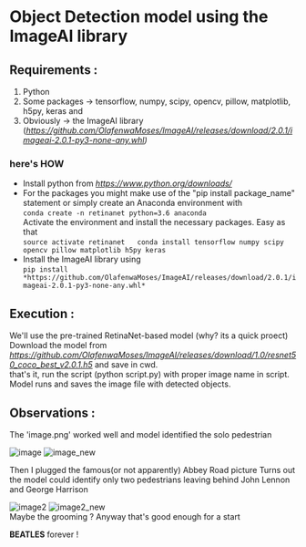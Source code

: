 # Object Detection model using the ImageAI library

## Requirements :

1. Python   
2. Some packages -> tensorflow, numpy, scipy, opencv, pillow, matplotlib, h5py, keras and  
3. Obviously -> the ImageAI library (*https://github.com/OlafenwaMoses/ImageAI/releases/download/2.0.1/imageai-2.0.1-py3-none-any.whl)*  

### here's HOW 

* Install python from *https://www.python.org/downloads/*  
* For the packages you might make use of the "pip install package_name" statement or simply create an Anaconda environment with  
          ```
          conda create -n retinanet python=3.6 anaconda
          ```  
  Activate the environment and install the necessary packages. Easy as that  
          ```
          source activate retinanet  
          conda install tensorflow numpy scipy opencv pillow matplotlib h5py keras  
          ```
* Install the ImageAI library using  
          ```
          pip install *https://github.com/OlafenwaMoses/ImageAI/releases/download/2.0.1/imageai-2.0.1-py3-none-any.whl*
          ```



## Execution :

We'll use the pre-trained RetinaNet-based model (why? its a quick proect)  
Download the model from *https://github.com/OlafenwaMoses/ImageAI/releases/download/1.0/resnet50_coco_best_v2.0.1.h5* and save in cwd.  
that's it, run the script (python script.py) with proper image name in script. Model runs and saves the image file with detected objects.  



## Observations :
The 'image.png' worked well and model identified the solo pedestrian

![image](https://user-images.githubusercontent.com/23148500/42644404-26839316-8619-11e8-9ff7-977b1b4b2068.png)
![image_new](https://user-images.githubusercontent.com/23148500/42644420-34db584a-8619-11e8-8acb-2940b2e332c9.png)

Then I plugged the famous(or not apparently) Abbey Road picture 
Turns out the model could identify only two pedestrians leaving behind John Lennon and George Harrison  

![image2](https://user-images.githubusercontent.com/23148500/42644421-35157502-8619-11e8-90a5-3f94b864e56c.jpg)
![image2_new](https://user-images.githubusercontent.com/23148500/42644422-354e750a-8619-11e8-911a-e3f752155ebc.jpg)  
Maybe the grooming ? Anyway that's good enough for a start  

**BEATLES** forever !
